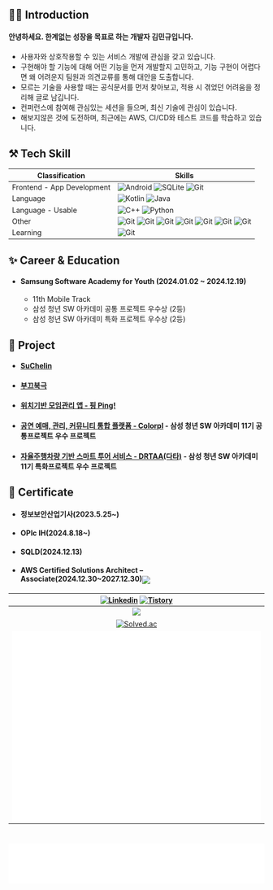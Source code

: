 ## 🙋‍♂️ Introduction

#### 안녕하세요. 한계없는 성장을 목표로 하는 개발자 김민규입니다.
- 사용자와 상호작용할 수 있는 서비스 개발에 관심을 갖고 있습니다.
- 구현해야 할 기능에 대해 어떤 기능을 먼저 개발할지 고민하고, 기능 구현이 어렵다면 왜 어려운지 팀원과 의견교류를 통해 대안을 도출합니다.
- 모르는 기술을 사용할 때는 공식문서를 먼저 찾아보고, 적용 시 겪었던 어려움을 정리해 글로 남깁니다.
- 컨퍼런스에 참여해 관심있는 세션을 들으며, 최신 기술에 관심이 있습니다.
- 해보지않은 것에 도전하며, 최근에는 AWS, CI/CD와 테스트 코드를 학습하고 있습니다.

## ⚒ Tech Skill
<!--https://img.shields.io/badge/{배지이름}-{css컬러}?style={스타일}&logo={로고}&logoColor={로고컬러}-->
|Classification|Skills|
|---|---|
|Frontend - App Development|![Android](https://img.shields.io/badge/Android-236DB33F?style=for-the-badge&logo=android&logoColor=white)  ![SQLite](https://img.shields.io/badge/sqlite-003B57.svg?style=for-the-badge&logo=SQLite&logoColor=white) ![Git](https://img.shields.io/badge/Firebase-DD2C00.svg?style=for-the-badge&logo=firebase&logoColor=white)|
|Language|![Kotlin](https://img.shields.io/badge/kotlin-7F52FF?style=for-the-badge&logo=Kotlin&logoColor=white) ![Java](https://img.shields.io/badge/java-FF7800?style=for-the-badge&logo=java&logoColor=white)|
|Language - Usable|![C++](https://img.shields.io/badge/c++-%2300599C.svg?style=for-the-badge&logo=c%2B%2B&logoColor=white) ![Python](https://img.shields.io/badge/Python-%2300599C?style=for-the-badge&logo=python&logoColor=white)|
|Other|![Git](https://img.shields.io/badge/git-%23F05033.svg?style=for-the-badge&logo=git&logoColor=white)  ![Git](https://img.shields.io/badge/aws-22314E.svg?style=for-the-badge&logo=amazonwebservices&logoColor=white)  ![Git](https://img.shields.io/badge/GCP-4285F4.svg?style=for-the-badge&logo=googlecloud&logoColor=white) ![Git](https://img.shields.io/badge/ROS-22314E.svg?style=for-the-badge&logo=ROS&logoColor=white) ![Git](https://img.shields.io/badge/Ubuntu-E95420.svg?style=for-the-badge&logo=ubuntu&logoColor=white) ![Git](https://img.shields.io/badge/Gitlab_Runner-E95420.svg?style=for-the-badge&logo=gitlab&logoColor=white) ![Git](https://img.shields.io/badge/Github_Actions-181717.svg?style=for-the-badge&logo=github&logoColor=white)|
|Learning|![Git](https://img.shields.io/badge/Docker-2496ED.svg?style=for-the-badge&logo=docker&logoColor=white)|

## ✨ Career & Education
 - #### Samsung Software Academy for Youth (2024.01.02 ~ 2024.12.19)
   -  11th Mobile Track
   -  삼성 청년 SW 아카데미 공통 프로젝트 우수상 (2등)
   -  삼성 청년 SW 아카데미 특화 프로젝트 우수상 (2등)

## 🔭 Project

 - #### [SuChelin](https://github.com/SuChelin/SuChelinV2)
 - #### [부끄북극](https://github.com/kimmandoo/ShyPolarBear/tree/kimmandoo)
 - #### [위치기반 모임관리 앱 - 핑 Ping!](https://github.com/kimmandoo/Ping)
 - #### [공연 예매, 관리, 커뮤니티 통합 플랫폼 - Colorpl](https://github.com/kimmandoo/Colorpl) - 삼성 청년 SW 아카데미 11기 공통프로젝트 우수 프로젝트
 - #### [자율주행차량 기반 스마트 투어 서비스 - DRTAA(다타)](https://github.com/kimmandoo/DRTAA) - 삼성 청년 SW 아카데미 11기 특화프로젝트 우수 프로젝트

## 📜 Certificate

- #### 정보보안산업기사(2023.5.25~)
- #### OPIc IH(2024.8.18~)
- #### SQLD(2024.12.13)
- #### AWS Certified Solutions Architect – Associate(2024.12.30~2027.12.30)<img align="center" src="https://images.credly.com/size/340x340/images/0e284c3f-5164-4b21-8660-0d84737941bc/image.png" width="60">


|[![Linkedin](https://img.shields.io/badge/-LinkedIn-blue?style=for-the-badge&logo=Linkedin&logoColor=white)](https://www.linkedin.com/in/mingyu-kim-400891193/) [![Tistory](https://img.shields.io/badge/blog-000000?style=for-the-badge&logo=Tistory&logoColor=white)](https://kimmandooo.tistory.com/)|
|:---:|
|<a href="https://github.com/devxb/gitanimals">  <img src="https://render.gitanimals.org/farms/kimmandoo" width="500"/></a> |
| [![Solved.ac](http://mazassumnida.wtf/api/generate_badge?boj=kimmandoo)](https://solved.ac/kimmandoo) |
|<img align="center" src="https://raw.githubusercontent.com/kimmandoo/kimmandoo/main/github-metrics.svg" alt="Metrics" width="500"> |

#
![starred](/metrics.plugin.topics.icons.svg)

<!--
**mingyuk99/mingyuk99** is a ✨ _special_ ✨ repository because its `README.md` (this file) appears on your GitHub profile.
Here are some ideas to get you started:

- 🔭 I’m currently working on ...
- 🌱 I’m currently learning ...
- 👯 I’m looking to collaborate on ...
- 🤔 I’m looking for help with ...
- 💬 Ask me about ...
- 📫 How to reach me: ...
- 😄 Pronouns: ...
- ⚡ Fun fact: ...
-->
